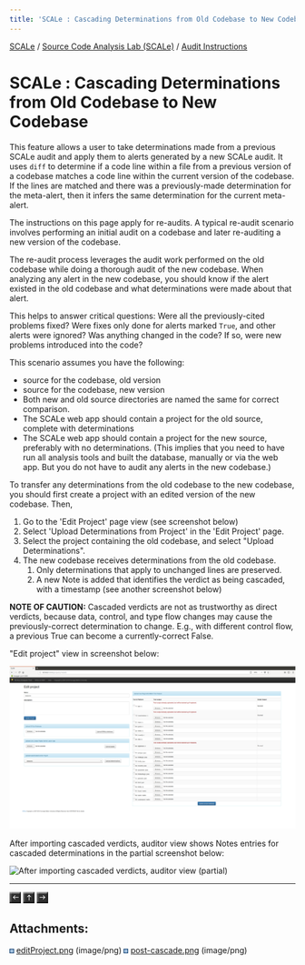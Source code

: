 ```yaml
---
title: 'SCALe : Cascading Determinations from Old Codebase to New Codebase'
---
```

[SCALe](index.md) / [Source Code Analysis Lab (SCALe)](Welcome.md) / [Audit Instructions](Audit-Instructions.md)
<!-- <legal> -->
<!-- SCALe version r.6.2.2.2.A -->
<!--  -->
<!-- Copyright 2020 Carnegie Mellon University. -->
<!--  -->
<!-- NO WARRANTY. THIS CARNEGIE MELLON UNIVERSITY AND SOFTWARE ENGINEERING -->
<!-- INSTITUTE MATERIAL IS FURNISHED ON AN "AS-IS" BASIS. CARNEGIE MELLON -->
<!-- UNIVERSITY MAKES NO WARRANTIES OF ANY KIND, EITHER EXPRESSED OR -->
<!-- IMPLIED, AS TO ANY MATTER INCLUDING, BUT NOT LIMITED TO, WARRANTY OF -->
<!-- FITNESS FOR PURPOSE OR MERCHANTABILITY, EXCLUSIVITY, OR RESULTS -->
<!-- OBTAINED FROM USE OF THE MATERIAL. CARNEGIE MELLON UNIVERSITY DOES NOT -->
<!-- MAKE ANY WARRANTY OF ANY KIND WITH RESPECT TO FREEDOM FROM PATENT, -->
<!-- TRADEMARK, OR COPYRIGHT INFRINGEMENT. -->
<!--  -->
<!-- Released under a MIT (SEI)-style license, please see COPYRIGHT file or -->
<!-- contact permission@sei.cmu.edu for full terms. -->
<!--  -->
<!-- [DISTRIBUTION STATEMENT A] This material has been approved for public -->
<!-- release and unlimited distribution.  Please see Copyright notice for -->
<!-- non-US Government use and distribution. -->
<!--  -->
<!-- DM19-1274 -->
<!-- </legal> -->

SCALe : Cascading Determinations from Old Codebase to New Codebase
===================================================================

This feature allows a user to take determinations made from a previous
SCALe audit and apply them to alerts generated by a new SCALe audit. It
uses `diff` to determine if a code line within a file from a previous
version of a codebase matches a code line within the current version of
the codebase. If the lines are matched and there was a previously-made
determination for the meta-alert, then it infers the same determination
for the current meta-alert.

The instructions on this page apply for re-audits. A typical re-audit
scenario involves performing an initial audit on a codebase and later
re-auditing a new version of the codebase.

The re-audit process leverages the audit work performed on the old
codebase while doing a thorough audit of the new codebase. When
analyzing any alert in the new codebase, you should know if the alert
existed in the old codebase and what determinations were made about that
alert.

This helps to answer critical questions: Were all the previously-cited
problems fixed? Were fixes only done for alerts
marked `True`, and other alerts  were
ignored? Was anything changed in the code? If so, were new problems
introduced into the code?

This scenario assumes you have the following:

-   source for the codebase, old version
-   source for the codebase, new version
-   Both new and old source directories are named the same for correct comparison.
-   The SCALe web app should contain a project for the old source,
    complete with determinations
-   The SCALe web app should contain a project for the new source,
    preferably with no determinations. (This implies that you need to
    have run all analysis tools and built the database, manually or via
    the web app. But you do not have to audit any alerts in the new
    codebase.)

To transfer any determinations from the old codebase to the new
codebase, you should first create a project with an edited version of
the new codebase. Then,

1.  Go to the 'Edit Project' page view (see screenshot below)
2.  Select 'Upload Determinations from Project' in the 'Edit Project'
    page.
3.  Select the project containing the old codebase, and select "Upload
    Determinations".
4.  The new codebase receives determinations from the old codebase.
    1.  Only determinations that apply to unchanged lines are preserved.
    2.  A new Note is added that identifies the verdict as being
        cascaded, with a timestamp (see another screenshot below)


**NOTE OF CAUTION:** Cascaded verdicts are not as trustworthy as direct
verdicts, because data, control, and type flow changes may cause the
previously-correct determination to change. E.g., with different control
flow, a previous True can become a currently-correct False.

"Edit project" view in screenshot below:

![](attachments/editProject.png)

After importing cascaded verdicts, auditor view shows Notes entries for
cascaded determinations in the partial screenshot below:

![After importing cascaded verdicts, auditor view
(partial)](attachments/post-cascade.png)

------------------------------------------------------------------------

[![](attachments/arrow_left.png)](B-Lint.md)
[![](attachments/arrow_up.png)](Audit-Instructions.md)
[![](attachments/arrow_right.png)](CSV-file.md)

Attachments:
------------

![](images/icons/bullet_blue.gif)
[editProject.png](attachments/editProject.png) (image/png)
![](images/icons/bullet_blue.gif)
[post-cascade.png](attachments/post-cascade.png) (image/png)
